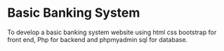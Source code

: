 # Basic Banking System
To develop a basic banking system website using html css bootstrap for front end, Php for backend and phpmyadmin sql for database.

